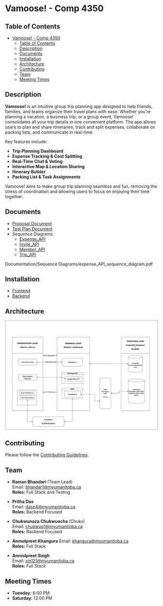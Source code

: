 # Vamoose! - Comp 4350

## Table of Contents

- [Vamoose! - Comp 4350](#vamoose---comp-4350)
  - [Table of Contents](#table-of-contents)
  - [Description](#description)
  - [Documents](#documents)
  - [Installation](#installation)
  - [Architecture](#architecture)
  - [Contributing](#contributing)
  - [Team](#team)
  - [Meeting Times](#meeting-times)

## Description

**Vamoose!** is an intuitive group trip planning app designed to help friends, families, and teams organize their travel plans with ease. Whether you're planning a vacation, a business trip, or a group event, Vamoose! consolidates all your trip details in one convenient platform. The app allows users to plan and share itineraries, track and split expenses, collaborate on packing lists, and communicate in real-time.

Key features include:

- **Trip Planning Dashboard**
- **Expense Tracking & Cost Splitting**
- **Real-Time Chat & Voting**
- **Interactive Map & Location Sharing**
- **Itinerary Builder**
- **Packing List & Task Assignments**

Vamoose! aims to make group trip planning seamless and fun, removing the stress of coordination and allowing users to focus on enjoying their time together.

## Documents

- [Proposal Document](./Documentation/project_proposal.md)
- [Test Plan Document](./Documentation/Test_Plan_Sprint_2.pdf)
- Sequence Diagrams
  - [Expense_API](./Documentation/SequenceDiagrams/expense_api_sequence_diagram.pdf)
  - [Invite_API](./Documentation/SequenceDiagrams/invite_api_sequence_diagram.pdf)
  - [Member_API](./Documentation/SequenceDiagrams/member_api_sequence_diagram.pdf)
  - [Trip_API](./Documentation/SequenceDiagrams/trip_api_sequence_diagram.pdf)

Documentation/Sequence Diagrams/expense_API_sequence_diagram.pdf


## Installation

- [Frontend](./frontend/README.md)
- [Backend](./server//README.md)

## Architecture

![Architecture](./Diagrams/Vamoose-Architecture.jpg)

## Contributing

Please follow the [Contributing Guidelines](./Documentation/CONTRIBUTING.md).

## Team

- **Raman Bhandari** (Team Lead)  
  Email: <bhandar1@myumanitoba.ca>  
  **Roles:** Full Stack and Testing

- **Pritha Das**  
  Email: <dasp4@myumanitoba.ca>  
  **Roles:** Backend Focused

- **Chukwunaza Chukwuocha** (Chuks)  
  Email: <chukwuo1@myumanitoba.ca>  
  **Roles:** Backend Focused

- **Anmolpreet Khangura**
  Email: <khangura@myumanitoba.ca>  
  **Roles:** Full Stack

- **Anmolpreet Singh**  
  Email: <sin121@myumanitoba.ca>  
  **Roles:** Full Stack

## Meeting Times

- **Tuesday:** 6:00 PM
- **Saturday:** 12:00 PM
